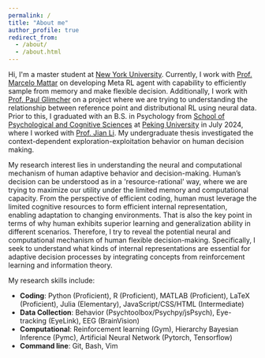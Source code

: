 ```yaml
---
permalink: /
title: "About me"
author_profile: true
redirect_from: 
  - /about/
  - /about.html
---
```


Hi, I'm a master student at [New York University](https://www.nyu.edu). Currently, I work with [Prof. Marcelo Mattar](https://as.nyu.edu/faculty/marcelo-mattar.html) on developing Meta RL agent with capability to efficiently sample from memory and make flexible decision. Additionally, I work with [Prof. Paul Glimcher](https://as.nyu.edu/faculty/paul-glimcher.html) on a project where we are trying to understanding the relationship between reference point and distributional RL using neural data. Prior to this, I graduated with an B.S. in Psychology from [School of Psychological and Cognitive Sciences](https://www.psy.pku.edu.cn) at [Peking University](https://www.pku.edu.cn/) in July 2024, where I worked with [Prof. Jian Li](https://www.psy.pku.edu.cn/english/people/faculty/professor/jianli/index.htm). My undergraduate thesis investigated the context-dependent exploration-exploitation behavior on human decision making.

My research interest lies in understanding the neural and computational mechanism of human adaptive behavior and decision-making. Human’s decision can be understood as in a 'resource-rational' way, where we are trying to maximize our utility under the limited memory and computational capacity. From the perspective of efficient coding, human must leverage the limited cognitive resources to form efficient internal representation, enabling adaptation to changing environments. That is also the key point in terms of why human exhibits superior learning and generalization ability in different scenarios. Therefore, I try to reveal the potential neural and computational mechanism of human flexible decision-making. Specifically, I seek to understand what kinds of internal representations are essential for adaptive decision processes by integrating concepts from reinforcement learning and information theory.

My research skills include:
- **Coding**: Python (Proficient), R (Proficient), MATLAB (Proficient), LaTeX (Proficient), Julia (Elementary), JavaScript/CSS/HTML (Intermediate)
- **Data Collection**: Behavior (Psychtoolbox/Psychpy/jsPsych), Eye-tracking (EyeLink), EEG (BrainVision)
- **Computational**: Reinforcement learning (Gym), Hierarchy Bayesian Inference (Pymc), Artificial Neural Network (Pytorch, Tensorflow)
- **Command line**: Git, Bash, Vim
